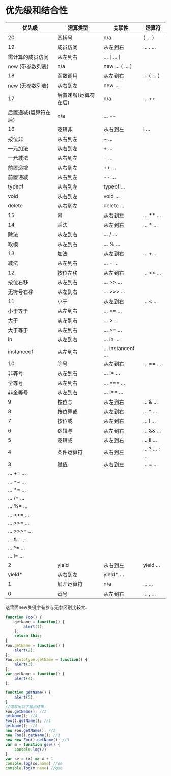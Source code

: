 # 优先级和结合性

| 优先级         | 运算类型        | 关联性            | 运算符       |
|-------------|-------------|----------------|-----------|
| 20          | 圆括号         | n/a            | ( … )     |
| 19          | 成员访问        | 从左到右           | … . …     |
| 需计算的成员访问    | 从左到右        | … [ … ]        |           |
| new (带参数列表) | n/a         | new … ( … )    |           |
| 18          | 函数调用        | 从左到右           | … ( … )   |
| new (无参数列表) | 从右到左        | new …          |           |
| 17          | 后置递增(运算符在后) | n/a            | … ++      |
| 后置递减(运算符在后) | n/a         | … --           |           |
| 16          | 逻辑非         | 从右到左           | ! …       |
| 按位非         | 从右到左        | ~ …            |           |
| 一元加法        | 从右到左        | + …            |           |
| 一元减法        | 从右到左        | - …            |           |
| 前置递增        | 从右到左        | ++ …           |           |
| 前置递减        | 从右到左        | -- …           |           |
| typeof      | 从右到左        | typeof …       |           |
| void        | 从右到左        | void …         |           |
| delete      | 从右到左        | delete …       |           |
| 15          | 幂           | 从右到左           | … ** …    |
| 14          | 乘法          | 从左到右           | … * …     |
| 除法          | 从左到右        | … / …          |           |
| 取模          | 从左到右        | … % …          |           |
| 13          | 加法          | 从左到右           | … + …     |
| 减法          | 从左到右        | … - …          |           |
| 12          | 按位左移        | 从左到右           | … << …    |
| 按位右移        | 从左到右        | … >> …         |           |
| 无符号右移       | 从左到右        | … >>> …        |           |
| 11          | 小于          | 从左到右           | … < …     |
| 小于等于        | 从左到右        | … <= …         |           |
| 大于          | 从左到右        | … > …          |           |
| 大于等于        | 从左到右        | … >= …         |           |
| in          | 从左到右        | … in …         |           |
| instanceof  | 从左到右        | … instanceof … |           |
| 10          | 等号          | 从左到右           | … == …    |
| 非等号         | 从左到右        | … != …         |           |
| 全等号         | 从左到右        | … === …        |           |
| 非全等号        | 从左到右        | … !== …        |           |
| 9           | 按位与         | 从左到右           | … & …     |
| 8           | 按位异或        | 从左到右           | … ^ …     |
| 7           | 按位或         | 从左到右           | … l …     |
| 6           | 逻辑与         | 从左到右           | … && …    |
| 5           | 逻辑或         | 从左到右           | … ll …    |
| 4           | 条件运算符       | 从右到左           | … ? … : … |
| 3           | 赋值          | 从右到左           | … = …     |
| … += …      |             |                |           |
| … -= …      |             |                |           |
| … *= …      |             |                |           |
| … /= …      |             |                |           |
| … %= …      |             |                |           |
| … <<= …     |             |                |           |
| … >>= …     |             |                |           |
| … >>>= …    |             |                |           |
| … &= …      |             |                |           |
| … ^= …      |             |                |           |
| … l= …      |             |                |           |
| 2           | yield       | 从右到左           | yield …   |
| yield*      | 从右到左        | yield* …       |           |
| 1           | 展开运算符       | n/a            | ... …     |
| 0           | 逗号          | 从左到右           | … , …     |

这里面new关键字有参与无参区别比较大. 

``` js
function Foo() {
    getName = function() {
        alert(1);
    };
    return this;
}
Foo.getName = function() {
    alert(2);
};
Foo.prototype.getName = function() {
    alert(3);
};
var getName = function() {
    alert(4);
};

function getName() {
    alert(5);
}
//请写出以下输出结果: 
Foo.getName(); //2
getName(); //4
Foo().getName(); //1
getName(); //1
new Foo.getName(); //2
new Foo().getName(); //3
new new Foo().getName(); //3
var m = function gse() {
    console.log(2)
}
var se = (x) => x + 1
console.log(se.name) //se
console.log(m.name) //gse
```

